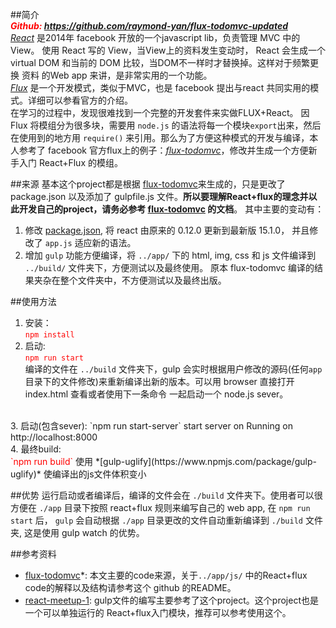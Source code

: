 ##简介
<br>
***<font color="red">Github: https://github.com/raymond-yan/flux-todomvc-updated</font>***
<br>
*[React](https://facebook.github.io/react/)* 是2014年 facebook 开放的一个javascript lib，负责管理 MVC 中的 View。 使用 React 写的 View，当View上的资料发生变动时， React 会生成一个 virtual DOM 和当前的 DOM 比较，当DOM不一样时才替换掉。这样对于频繁更换 资料 的Web app 来讲，是非常实用的一个功能。
<br>
*[Flux](https://facebook.github.io/flux/)* 是一个开发模式，类似于MVC，也是 facebook 提出与react 共同实用的模式。详细可以参看官方的介绍。
<br>
在学习的过程中，发现很难找到一个完整的开发套件来实做FLUX+React。 因 Flux 将模组分为很多块，需要用 `node.js` 的语法将每一个模块`export`出来，然后在使用到的地方用 `require()` 来引用。那么为了方便这种模式的开发与编译，本人参考了 facebook 官方flux上的例子：*[flux-todomvc](https://github.com/facebook/flux/tree/master/examples/flux-todomvc)*，修改并生成一个方便新手入门 React+Flux 的模组。

##来源
基本这个project都是根据 [flux-todomvc](https://github.com/facebook/flux/tree/master/examples/flux-todomvc)来生成的，只是更改了 package.json 以及添加了 gulpfile.js 文件。**所以要理解React+flux的理念并以此开发自己的project，请务必参考 [flux-todomvc](https://github.com/facebook/flux/tree/master/examples/flux-todomvc) 的文档**。 其中主要的变动有：

 1. 修改 [package.json](http://leanote.com/blog/post/5761065dab64415d8b0024c3), 将 react 由原来的 0.12.0 更新到最新版 15.1.0， 并且修改了 `app.js` 适应新的语法。
 2. 增加 `gulp` 功能方便编译，将 `../app/` 下的 html, img, css 和 js 文件编译到 `../build/` 文件夹下，方便测试以及最终使用。 原本 flux-todomvc 编译的结果夹杂在整个文件夹中，不方便测试以及最终出版。

##使用方法
 1. 安装：<br>
    <font color="red">`npm install`</font>
 2. 启动: <br>
    <font color="red">`npm run start`</font><br>
编译的文件在 `../build` 文件夹下，gulp 会实时根据用户修改的源码(任何`app`目录下的文件修改)来重新编译出新的版本。可以用 browser 直接打开 index.html 查看或者使用下一条命令 一起启动一个 node.js sever。
<br>
 3. 启动(包含sever):
    `npm run start-server`
    start server on Running on http://localhost:8000
<br>
 4. 最终build:<br>
    <font color="red">`npm run build`</font>
    使用 *[gulp-uglify](https://www.npmjs.com/package/gulp-uglify)* 使编译出的js文件体积变小
    



##优势
运行启动或者编译后，编译的文件会在 `./build` 文件夹下。使用者可以很方便在 `./app` 目录下按照 react+flux 规则来编写自己的 web app, 在 `npm run start` 后， `gulp` 会自动根据 `./app` 目录更改的文件自动重新编译到 `./build` 文件夹, 这是使用 gulp watch 的优势。

##参考资料
* [flux-todomvc](https://github.com/facebook/flux/tree/master/examples/flux-todomvc)*: 本文主要的code来源，关于`../app/js/` 中的React+flux code的解释以及结构请参考这个 github 的README。
* [react-meetup-1](https://github.com/coodoo/react-meetup-1): gulp文件的编写主要参考了这个project。这个project也是一个可以单独运行的 React+flux入门模块，推荐可以参考使用这个。
